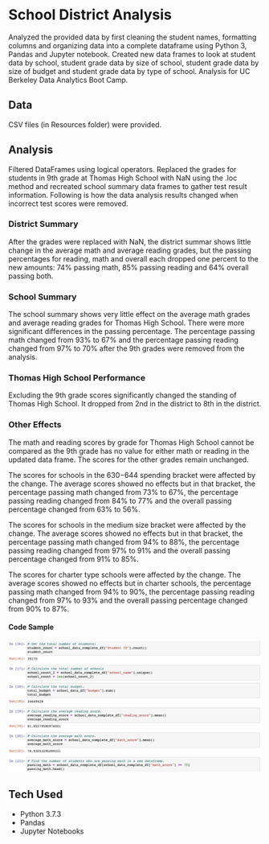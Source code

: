 # School District Analysis
Analyzed the provided data by first cleaning the student names, formatting columns and organizing data into a complete dataframe using Python 3, Pandas and Jupyter notebook. Created new data frames to look at student data by school, student grade data by size of school, student grade data by size of budget and student grade data by type of school. Analysis for UC Berkeley Data Analytics Boot Camp.

## Data
CSV files (in Resources folder) were provided.

## Analysis
Filtered DataFrames using logical operators. Replaced the grades for students in 9th grade at Thomas High School with NaN using the .loc method and recreated school summary data frames to gather test result information. Following is how the data analysis results changed when incorrect test scores were removed.

### District Summary
After the grades were replaced with NaN, the district summar shows little change in the average math and average reading grades, but the passing percentages for reading, math and overall each dropped one percent to the new amounts: 74% passing math, 85% passing reading and 64% overall passing both. 

### School Summary
The school summary shows very little effect on the average math grades and average reading grades for Thomas High School. There were more significant differences in the passing percentage. The percentage passing math changed from 93% to 67% and the percentage passing reading changed from 97% to 70% after the 9th grades were removed from the analysis.

### Thomas High School Performance
Excluding the 9th grade scores significantly changed the standing of Thomas High School. It dropped from 2nd in the district to 8th in the district. 

### Other Effects
The math and reading scores by grade for Thomas High School cannot be compared as the 9th grade has no value for either math or reading in the updated data frame. The scores for the other grades remain unchanged. <br/>

The scores for schools in the $630-$644 spending bracket were affected by the change. The average scores showed no effects but in that bracket, the percentage passing math changed from 73% to 67%, the percentage passing reading changed from 84% to 77% and the overall passing percentage changed from 63% to 56%. <br/>

The scores for schools in the medium size bracket were affected by the change. The average scores showed no effects but in that bracket, the percentage passing math changed from 94% to 88%, the percentage passing reading changed from 97% to 91% and the overall passing percentage changed from 91% to 85%.<br/>

The scores for charter type schools were affected by the change. The average scores showed no effects but in charter schools, the percentage passing math changed from 94% to 90%, the percentage passing reading changed from 97% to 93% and the overall passing percentage changed from 90% to 87%. 

#### Code Sample
![code sample](/images/school_code.png)

## Tech Used
- Python 3.7.3
- Pandas
- Jupyter Notebooks